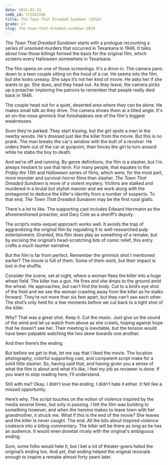 ```yaml
---
date: 2015-01-31
imdb_id: tt2561546
title: The Town That Dreaded Sundown (2014)
grade: C+
slug: the-town-that-dreaded-sundown-2014
---
```


_The Town That Dreaded Sundown_ starts with a prologue recounting a series of unsolved murders that occurred in Texarkana in 1946. It talks about how those killings formed the basis for <span data-imdb-id="tt0075342">the original film</span>, which screens every Halloween somewhere in Texarkana.

The film opens on one of those screenings. It's a drive-in. The camera pans down to a teen couple sitting on the hood of a car. He seems into the film, but she looks uneasy. She says it’s not her kind of movie. He asks her if she wants to go. She does, and they head out. As they leave, the camera picks up a preacher imploring the patrons to remember that people really died back in 1946.

The couple head out for a quiet, deserted area where they can be alone. He makes small talk as they drive. The camera shows them at a tilted angle. It's an on-the-nose gimmick that foreshadows one of the film's biggest weaknesses.

Soon they're parked. They start kissing, but the girl spots a man in the nearby woods. He's dressed just like the killer from the movie. But this is no prank. The man breaks the car's window with the butt of a revolver. He orders them out of the car at gunpoint, then forces the girl to turn around while he stabs the boy to death.

And we're off and running. By genre definitions, the film is a slasher, but I'm always hesitant to use that term. For many people, that equates to the <span data-imdb-id="tt0080761">_Friday the 13th_</span> and <span data-imdb-id="tt0077651">_Halloween_</span> series of films, which were, for the most part, more monster and survival-horror films than slasher. _The Town That Dreaded Sundown_ is more of a violent mystery. Victims are stalked and murdered in a brutal but stylish manner and we work along with the protagonist to deduce the killer's identity from a number of suspects. To that end, _The Town That Dreaded Sundown_ may be the first rural giallo.

There's a lot to like. The supporting cast includes Edward Herrmann as the aforementioned preacher, and Gary Cole as a sheriff’s deputy.

The script’s meta-sequel approach works well. It avoids the trap of aggrandizing the original film by regulating it to well-researched pulp entertainment. Granted, this film does play as something of a remake, but by excising the original’s head-scratching bits of comic relief, this entry crafts a much taunter narrative.

But the film is far from perfect. Remember the gimmick shot I mentioned earlier? The movie is full of them. Some of them work, but their impact is lost in the shuffle.

Consider the scene, set at night, where a woman flees the killer into a huge wheat field. The killer has a gun. He fires and she drops to the ground amid the wheat. He approaches, but can’t find the body. Cut to a bird’s eye shot of the field and we see the woman crawling away from the killer as he stalks forward. They’re not more than six feet apart, but they can’t see each other. The shot’s only held for a few moments before we cut back to a tight shot of the killer.

Why? That was a great shot. Keep it. Cut the music. Just give us the sound of the wind and let us watch from above as she crawls, hoping against hope that he doesn’t see her. Their meeting is inevitable, but the tension would have been palpable watching the two skew towards one another.

And then there’s the ending.

But before we get to that, let me say that I liked the movie. The location photography, colorful supporting cast, and competent script make for a solid little slasher. So, having said that, and having given you a sense of what the film is about and what it’s like, I feel my job as reviewer is done. If you want to stop reading here, I’ll understand.

Still with me? Okay. I didn’t love the ending. I didn’t hate it either. It felt like a missed opportunity.

Here’s why. The script touches on the notion of violence inspired by the media several times, but only in passing. I felt the film was building to something however, and when the heroine makes to leave town with her grandmother, it struck me. What if this is the end of the movie? She leaves and the killer is never caught. The end. All the bits about inspired violence coalesce into a biting commentary. The killer will be there as long as he has an audience. It would even dovetail nicely with the original's ambiguous ending.

Sure, some folks would hate it, but I bet a lot of theater-goers hated the original’s ending too. And yet, that ending helped the original resonate enough to inspire a remake almost forty years later.
